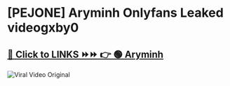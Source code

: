 
 # [PEJONE] Aryminh Onlyfans Leaked videogxby0

## <h2><a href="https://clipsfans.com/Aryminh&ref=git">🔗 Click to LINKS ⏩⏩ 👉 🟢 Aryminh </a></h2>

<a href="https://clipsfans.com/Aryminh&ref=git" rel="nofollow" data-target="animated-image.originalLink"><img src="https://i.ibb.co.com/xMMVF88/686577567.gif" alt="Viral Video Original" style="max-width: 100%; display: inline-block;" data-target="animated-image.originalImage"></a>


